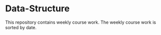 # Data-Structure
This repository contains weekly course work.
The weekly course work is sorted by date.
